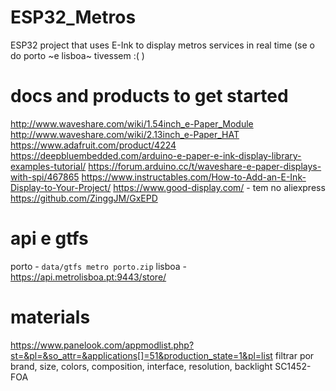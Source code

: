 # ESP32_Metros
ESP32 project that uses E-Ink to display metros services in real time (se o do porto ~e lisboa~ tivessem :( )

# docs and products to get started

http://www.waveshare.com/wiki/1.54inch_e-Paper_Module
http://www.waveshare.com/wiki/2.13inch_e-Paper_HAT
https://www.adafruit.com/product/4224
https://deepbluembedded.com/arduino-e-paper-e-ink-display-library-examples-tutorial/
https://forum.arduino.cc/t/waveshare-e-paper-displays-with-spi/467865
https://www.instructables.com/How-to-Add-an-E-Ink-Display-to-Your-Project/
https://www.good-display.com/ - tem no aliexpress
https://github.com/ZinggJM/GxEPD

# api e gtfs
porto - `data/gtfs metro porto.zip`
lisboa - https://api.metrolisboa.pt:9443/store/

# materials

https://www.panelook.com/appmodlist.php?st=&pl=&so_attr=&applications[]=51&production_state=1&pl=list filtrar por brand, size, colors, composition, interface, resolution, backlight
  SC1452-FOA
  
